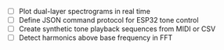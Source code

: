 - [ ] Plot dual-layer spectrograms in real time
- [ ] Define JSON command protocol for ESP32 tone control
- [ ] Create synthetic tone playback sequences from MIDI or CSV
- [ ] Detect harmonics above base frequency in FFT
